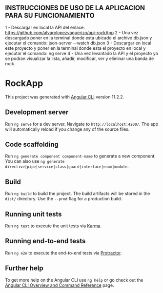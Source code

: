 ## INSTRUCCIONES DE USO DE LA APLICACION PARA SU FUNCIONAMIENTO

1 - Descargar en local la API del enlace: https://github.com/alvarolopezvaquerizo/api-rockApp
2 - Una vez descargado poner en la terminal donde esta ubicado el archivo db.json y ejecutar el comando: json-server --watch db.json
3 - Descargar en local este proyecto y poner en la terminal donde esta el proyecto en local y ejecutar el comando: ng serve
4 - Una vez levantado la API y el proyecto ya se podran visualizar la lista, añadir, modificar, ver y eliminar una banda de rock.

# RockApp

This project was generated with [Angular CLI](https://github.com/angular/angular-cli) version 11.2.2.

## Development server

Run `ng serve` for a dev server. Navigate to `http://localhost:4200/`. The app will automatically reload if you change any of the source files.

## Code scaffolding

Run `ng generate component component-name` to generate a new component. You can also use `ng generate directive|pipe|service|class|guard|interface|enum|module`.

## Build

Run `ng build` to build the project. The build artifacts will be stored in the `dist/` directory. Use the `--prod` flag for a production build.

## Running unit tests

Run `ng test` to execute the unit tests via [Karma](https://karma-runner.github.io).

## Running end-to-end tests

Run `ng e2e` to execute the end-to-end tests via [Protractor](http://www.protractortest.org/).

## Further help

To get more help on the Angular CLI use `ng help` or go check out the [Angular CLI Overview and Command Reference](https://angular.io/cli) page.